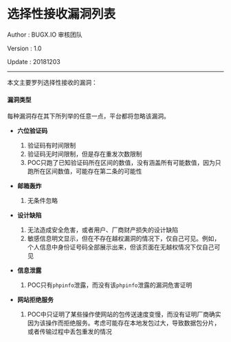 # 选择性接收漏洞列表

Author  : BUGX.IO 审核团队

Version : 1.0

Update  : 20181203

---
本文主要罗列选择性接收的漏洞：


#### 漏洞类型

每种漏洞存在其下所列举的任意一点，平台都将忽略该漏洞。

- **六位验证码**
    1. 验证码有时间限制
    2. 验证码无时间限制，但是存在重发次数限制
    3. POC只跑了已知验证码所在区间的数值，没有涵盖所有可能数值，因为只跑所在区间数值，可能存在第二条的可能性

- **邮箱轰炸**
    1. 无条件忽略
    

- **设计缺陷**
    1. 无法造成安全危害，或者用户、厂商财产损失的设计缺陷
    2. 敏感信息明文显示，但在不存在越权漏洞的情况下，仅自己可见。例如，个人信息中身份证号码全部展示出来，但该页面在无越权情况下仅自己可见

- **信息泄露**
    1. POC只有`phpinfo`泄露，而没有该`phpinfo`泄露的漏洞危害证明

- **网站拒绝服务**
    1. POC中只证明了某些操作使网站的包传送速度变慢，而没有证明厂商确实因为该操作而拒绝服务。考虑可能存在本地发包过大，导致数据包分片，或者传输过程中丢包重发的情况

